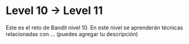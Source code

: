 # Level 10 → Level 11
Este es el reto de Bandit nivel 10. En este nivel se aprenderán técnicas relacionadas con ... (puedes agregar tu descripción)

